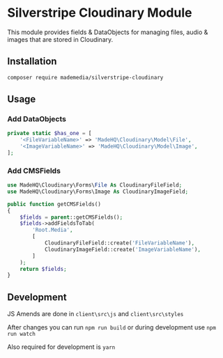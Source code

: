 # Silverstripe Cloudinary Module

This module provides fields & DataObjects for managing files, audio & images that are stored in Cloudinary.

## Installation

```bash
composer require mademedia/silverstripe-cloudinary
```

## Usage

### Add DataObjects

```php
private static $has_one = [
    '<FileVariableName>' => 'MadeHQ\Cloudinary\Model\File',
    '<ImageVariableName>' => 'MadeHQ\Cloudinary\Model\Image',
];
```

### Add CMSFields

```php
use MadeHQ\Cloudinary\Forms\File As CloudinaryFileField;
use MadeHQ\Cloudinary\Forms\Image As CloudinaryImageField;

public function getCMSFields()
{
    $fields = parent::getCMSFields();
    $fields->addFieldsToTab(
        'Root.Media',
        [
            CloudinaryFileField::create('FileVariableName'),
            CloudinaryImageField::create('ImageVariableName'),
        ]
    );
    return $fields;
}
```

## Development

JS Amends are done in `client\src\js` and `client\src\styles`

After changes you can run `npm run build` or during development use `npm run watch`

Also required for development is `yarn`
